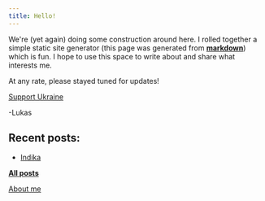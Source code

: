 ```yaml
---
title: Hello!
---
```


We're (yet again) doing some construction around here. I rolled together a simple static site generator (this page was generated from [**markdown**](./index.md)) which is fun. I hope to use this space to write about and share what interests me.

At any rate, please stayed tuned for updates!

[Support Ukraine](https://u24.gov.ua/)

-Lukas

## Recent posts:

- [Indika](./posts/indika/)

**[All posts](./posts/)**

[About me](./about/)

